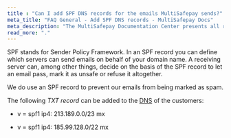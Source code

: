 ```yaml
---
title : "Can I add SPF DNS records for the emails MultiSafepay sends?"
meta_title: "FAQ General - Add SPF DNS records - MultiSafepay Docs"
meta_description: "The MultiSafepay Documentation Center presents all relevant information about our Plugins and API. You can also find support pages for payment methods, tools and general questions as well as the contact details of our Support and Integration Teams."
read_more: "."
---
```


SPF stands for Sender Policy Framework. In an SPF record you can define which servers can send emails on behalf of your domain name. A receiving server can, among other things, decide on the basis of the SPF record to let an email pass, mark it as unsafe or refuse it altogether.

We do use an SPF record to prevent our emails from being marked as spam.

The following _TXT record_ can be added to the [DNS](https://nl.wikipedia.org/wiki/Domain_Name_System) of the customers:

* v = spf1 ip4: 213.189.0.0/23 mx

* v = spf1 ip4: 185.99.128.0/22 mx
